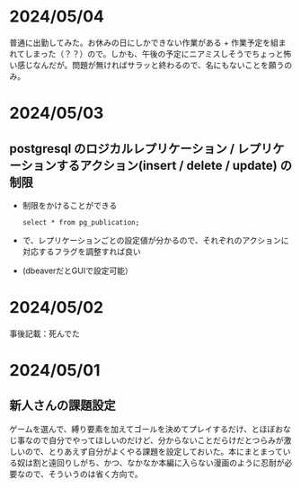 # 2024/05/04
普通に出勤してみた。お休みの日にしかできない作業がある + 作業予定を組まれてしまった（？？）ので。しかも、午後の予定にニアミスしそうでちょっと怖い感じなんだが。問題が無ければサラッと終わるので、名にもないことを願うのみ。
# 2024/05/03
## postgresql のロジカルレプリケーション / レプリケーションするアクション(insert / delete / update) の制限
- 制限をかけることができる

    ```select * from pg_publication;```
- で、レプリケーションごとの設定値が分かるので、それぞれのアクションに対応するフラグを調整すれば良い
- (dbeaverだとGUIで設定可能）

# 2024/05/02
事後記載：死んでた
# 2024/05/01
## 新人さんの課題設定
ゲームを選んで、縛り要素を加えてゴールを決めてプレイするだけ、とほぼおなじ事なので自分でやってほしいのだけど、分からないことだらけだとつらみが激しいので、とりあえず自分がよくやる課題を設定しておいた。本にまとまっている奴は割と遠回りしがち、かつ、なかなか本編に入らない漫画のように忍耐が必要なので、そういうのは省く方向で。
